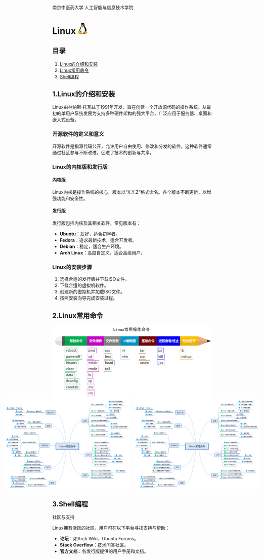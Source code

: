 南京中医药大学 人工智能与信息技术学院

# Linux <img src="figures/linux.logo.png" alt="图标" style="width:30px;" />

## 目录  

1. [Linux的介绍和安装](#1.Linux的介绍和安装)
2. [Linux常用命令](#2.Linux常用命令)
3. [Shell编程](#3.Shell编程)



## 1.Linux的介绍和安装

Linux由林纳斯·托瓦兹于1991年开发，旨在创建一个开放源代码的操作系统。从最初的单用户系统发展为支持多种硬件架构的强大平台，广泛应用于服务器、桌面和嵌入式设备。  

### 开源软件的定义和意义  

开源软件是指源代码公开，允许用户自由使用、修改和分发的软件。这种软件通常通过社区参与不断改进，促进了技术的创新与共享。  

### Linux的内核版和发行版  

#### 内核版  

Linux内核是操作系统的核心，版本以“X.Y.Z”格式命名。各个版本不断更新，以增强功能和安全性。  

#### 发行版  

发行版包括内核及其相关软件，常见版本有：  

- **Ubuntu**：友好，适合初学者。  
- **Fedora**：追求最新技术，适合开发者。  
- **Debian**：稳定，适合生产环境。  
- **Arch Linux**：高度自定义，适合高级用户。  

### Linux的安装步骤  

1. 选择合适的发行版并下载ISO文件。  
2. 下载合适的虚拟机软件。  
3. 创建新的虚拟机并加载ISO文件。  
4. 按照安装向导完成安装过程。  



## 2.Linux常用命令

<div style="display: flex; justify-content: center;">  

  <img src="figures/command.png" alt="图片" style="width: 800px;" />  

</div>  

<div style="display: flex; justify-content: center;">  
  
  <img src="figures/LinuxCommand1.png" alt="图片1" style="width: 400px; margin-right: 10px;" />  
  <img src="figures/LinuxCommand2.png" alt="图片2" style="width: 400px;" />  
  
</div>  

## 3.Shell编程



社区与支持  

Linux拥有活跃的社区，用户可在以下平台寻找支持与帮助：  

- **论坛**：如Arch Wiki、Ubuntu Forums。  
- **Stack Overflow**：技术问答社区。  
- **官方文档**：各发行版提供的用户手册和文档。

